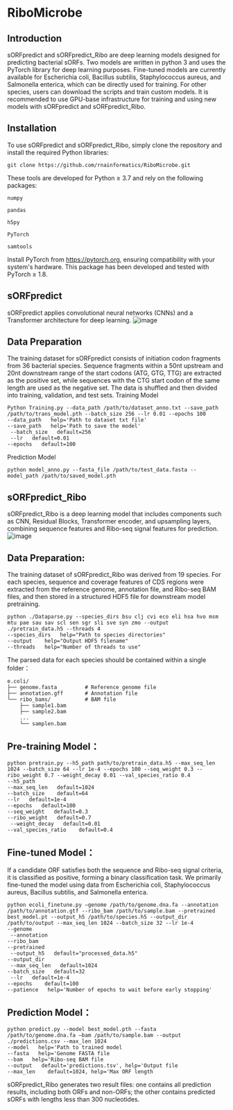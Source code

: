 # RiboMicrobe

## Introduction
sORFpredict and sORFpredict_Ribo are deep learning models designed for predicting bacterial sORFs. Two models are written in python 3 and uses the PyTorch library for deep learning purposes. Fine-tuned models are currently available for Escherichia coli, Bacillus subtilis, Staphylococcus aureus, and Salmonella enterica, which can be directly used for training. For other species, users can download the scripts and train custom models. It is recommended to use GPU-base infrastructure for training and using new models with sORFpredict and sORFpredict_Ribo.
## Installation
To use sORFpredict and sORFpredict_Ribo, simply clone the repository and install the required Python libraries:
```
git clone https://github.com/rnainformatics/RiboMicrobe.git
```
These tools are developed for Python ≥ 3.7 and rely on the following packages:
```
numpy

pandas

h5py

PyTorch

samtools
```
Install PyTorch from https://pytorch.org, ensuring compatibility with your system's hardware. This package has been developed and tested with PyTorch ≥ 1.8.
## sORFpredict
sORFpredict applies convolutional neural networks (CNNs) and a Transformer architecture for deep learning.
![image](https://github.com/user-attachments/assets/ddd53a22-379e-4d6b-a5db-9581550b17e7)
## Data Preparation
The training dataset for sORFpredict consists of initiation codon fragments from 36 bacterial species. Sequence fragments within a 50nt upstream and 20nt downstream range of the start codons (ATG, GTG, TTG) are extracted as the positive set, while sequences with the CTG start codon of the same length are used as the negative set. The data is shuffled and then divided into training, validation, and test sets.
Training Model
```
Python Training.py --data_path /path/to/dataset_anno.txt --save_path /path/to/trans_model.pth --batch_size 256 --lr 0.01 --epochs 100
--data_path   help='Path to dataset txt file'
--save_path   help='Path to save the model'
 --batch_size   default=256
 --lr   default=0.01
--epochs   default=100
```
Prediction Model
```
python model_anno.py --fasta_file /path/to/test_data.fasta --model_path /path/to/saved_model.pth
```

## sORFpredict_Ribo
sORFpredict_Ribo is a deep learning model that includes components such as CNN, Residual Blocks, Transformer encoder, and upsampling layers, combining sequence features and Ribo-seq signal features for prediction. 
![image](https://github.com/user-attachments/assets/af0d9e16-c504-48ca-b2d2-4bae3389b212)


## Data Preparation:
The training dataset of sORFpredict_Ribo was derived from 19 species. For each species, sequence and coverage features of CDS regions were extracted from the reference genome, annotation file, and Ribo-seq BAM files, and then stored in a structured HDF5 file for downstream model pretraining.
```
python ./Dataparse.py --species_dirs bsu clj cvi eco eli hsa hvo msm mtu pae sau sav scl sen sgr sli sve syn zmo --output ./pretrain_data.h5 --threads 4
--species_dirs   help="Path to species directories"
--output    help="Output HDF5 filename"
--threads   help="Number of threads to use"
```
The parsed data for each species should be contained within a single folder：
```
e.coli/
├── genome.fasta         # Reference genome file
├── annotation.gff       # Annotation file
└── ribo_bams/           # BAM file
    ├── sample1.bam
    ├── sample2.bam
    ...
    └── samplen.bam
```

## Pre-training Model：
```
python pretrain.py --h5_path path/to/pretrain_data.h5 --max_seq_len 1024 --batch_size 64 --lr 1e-4 --epochs 100 --seq_weight 0.3 --ribo_weight 0.7 --weight_decay 0.01 --val_species_ratio 0.4
--h5_path
--max_seq_len   default=1024
--batch_size    default=64
--lr   default=1e-4
--epochs   default=100
--seq_weight   default=0.3
--ribo_weight   default=0.7
 --weight_decay   default=0.01
--val_species_ratio    default=0.4
```
## Fine-tuned Model：
If a candidate ORF satisfies both the sequence and Ribo-seq signal criteria, it is classified as positive, forming a binary classification task. We primarily fine-tuned the model using data from Escherichia coli, Staphylococcus aureus, Bacillus subtilis, and Salmonella enterica.
```
python ecoli_finetune.py –genome /path/to/genome.dna.fa --annotation /path/to/annotation.gtf --ribo_bam /path/to/sample.bam --pretrained best_model.pt --output_h5 /path/to/species.h5 --output_dir /path/to/output --max_seq_len 1024 --batch_size 32 --lr 1e-4
--genome 
 --annotation 
--ribo_bam 
--pretrained 
 --output_h5   default="processed_data.h5"
--output_dir
 --max_seq_len   default=1024
--batch_size   default=32
 --lr   default=1e-4
--epochs    default=100
--patience   help='Number of epochs to wait before early stopping'
```

## Prediction Model：
```
python predict.py --model best_model.pth --fasta /path/to/genome.dna.fa –bam /path/to/sample.bam --output ./predictions.csv --max_len 1024
--model   help='Path to trained model
--fasta   help='Genome FASTA file
--bam   help='Ribo-seq BAM file
--output   default='predictions.tsv', help='Output file
--max_len    default=1024, help='Max ORF length
```
sORFpredict_Ribo generates two result files: one contains all prediction results, including both ORFs and non-ORFs; the other contains predicted sORFs with lengths less than 300 nucleotides.
